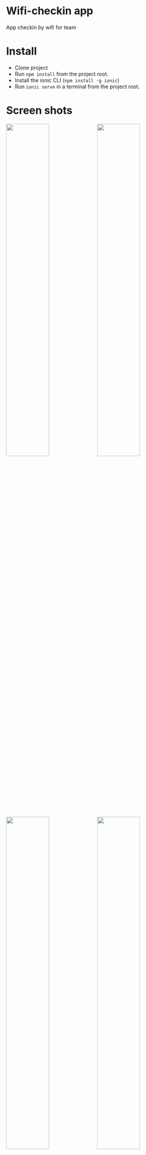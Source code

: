 # Wifi-checkin app
App checkin by wifi for team

# Install
* Clone project
* Run `npm install` from the project root.
* Install the ionic CLI (`npm install -g ionic`)
* Run `ionic serve` in a terminal from the project root.

# Screen shots 
<img src="https://firebasestorage.googleapis.com/v0/b/lozi-clone.appspot.com/o/Screenshot_20170312-094603.jpg?alt=media&token=b9b4a196-6800-4545-9de8-02ef0b031e9b" data-canonical-src="https://firebasestorage.googleapis.com/v0/b/lozi-clone.appspot.com/o/Screenshot_20170312-094603.jpg?alt=media&token=b9b4a196-6800-4545-9de8-02ef0b031e9b" width="48%"/> 
<img src="https://firebasestorage.googleapis.com/v0/b/lozi-clone.appspot.com/o/Screenshot_20170312-100235.jpg?alt=media&token=1ce995a5-aa73-4e54-958a-6424d0f95589" data-canonical-src="https://firebasestorage.googleapis.com/v0/b/lozi-clone.appspot.com/o/Screenshot_20170312-100235.jpg?alt=media&token=1ce995a5-aa73-4e54-958a-6424d0f95589" width="48%"/> 
<img src="https://firebasestorage.googleapis.com/v0/b/lozi-clone.appspot.com/o/Screenshot_20170312-100242.jpg?alt=media&token=41b2e3bd-132c-4da2-ad0a-1842d3e473d4" data-canonical-src="https://firebasestorage.googleapis.com/v0/b/lozi-clone.appspot.com/o/Screenshot_20170312-100242.jpg?alt=media&token=41b2e3bd-132c-4da2-ad0a-1842d3e473d4" width="48%"/> 
<img src="https://firebasestorage.googleapis.com/v0/b/lozi-clone.appspot.com/o/Screenshot_20170312-100258.jpg?alt=media&token=6ed2a240-b776-4c65-94ab-ed2cef99afb9" data-canonical-src="https://firebasestorage.googleapis.com/v0/b/lozi-clone.appspot.com/o/Screenshot_20170312-100258.jpg?alt=media&token=6ed2a240-b776-4c65-94ab-ed2cef99afb9" width="48%"/>
